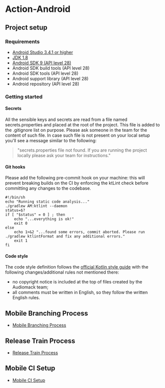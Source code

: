 # Action-Android

## Project setup

### Requirements
- [Android Studio 3.4.1 or higher](https://developer.android.com/studio/index.html)
- [JDK 1.8](https://www.google.it/url?sa=t&rct=j&q=&esrc=s&source=web&cd=1&cad=rja&uact=8&ved=0ahUKEwjCo8mYzbTZAhXBbxQKHaRLBjQQFggnMAA&url=http%3A%2F%2Fwww.oracle.com%2Ftechnetwork%2Fjava%2Fjavase%2Fdownloads%2Fjdk8-downloads-2133151.html&usg=AOvVaw27mFVHV9M4wo4ENQuM77C5)
- [Android SDK 9 (API level 28)](https://developer.android.com/studio/index.html)
- Android SDK build tools (API level 28)
- Android SDK tools (API level 28)
- Android support library (API level 28)
- Android repository (API level 28)

### Getting started
#### Secrets
All the sensible keys and secrets are read from a file named secrets.properties and placed at the root of the project.
This file is added to the .gitignore list on purpose.
Please ask someone in the team for the content of such file.
In case such file is not present on your local setup you'll see a message similar to the following:
> "secrets.properties file not found. If you are running the project locally please ask your team for instructions."
#### Git hooks
Please add the following pre-commit hook on your machine: this will prevent breaking builds on the CI by enforcing the ktLint check before committing any changes to the codebase.
~~~~
#!/bin/sh
echo "Running static code analysis..."
./gradlew AM:ktlint --daemon
status=$?
if [ "$status" = 0 ] ; then
    echo "...everything is ok!"
    exit 0
else
    echo 1>&2 "...found some errors, commit aborted. Please run ./gradlew ktlintFormat and fix any additional errors."
    exit 1
fi
~~~~
#### Code style
The code style definition follows the [official Kotlin style guide](https://developer.android.com/kotlin/style-guide) with the following changes/additional rules not mentioned there:
- no copyright notice is included at the top of files created by the Audiomack team;
- all comments must be written in English, so they follow the written English rules.

## Mobile Branching Process
* [Mobile Branching Process](#)

## Release Train Process
* [Release Train Process](#)

## Mobile CI Setup
* [Mobile CI Setup](#)

